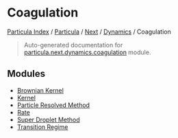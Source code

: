 # Coagulation

[Particula Index](../../../../README.md#particula-index) / [Particula](../../../index.md#particula) / [Next](../../index.md#next) / [Dynamics](../index.md#dynamics) / Coagulation

> Auto-generated documentation for [particula.next.dynamics.coagulation](https://github.com/Gorkowski/particula/blob/main/particula/next/dynamics/coagulation/__init__.py) module.

## Modules

- [Brownian Kernel](./brownian_kernel.md)
- [Kernel](./kernel.md)
- [Particle Resolved Method](./particle_resolved_method.md)
- [Rate](./rate.md)
- [Super Droplet Method](./super_droplet_method.md)
- [Transition Regime](./transition_regime.md)
